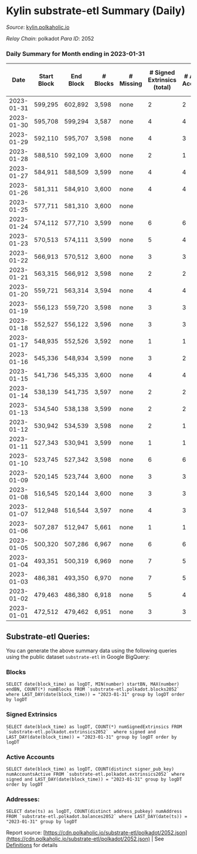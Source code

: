 # Kylin substrate-etl Summary (Daily)

_Source_: [kylin.polkaholic.io](https://kylin.polkaholic.io)

*Relay Chain*: polkadot
*Para ID*: 2052



### Daily Summary for Month ending in 2023-01-31


| Date | Start Block | End Block | # Blocks | # Missing | # Signed Extrinsics (total) | # Active Accounts | # Addresses with Balances | # Events | # Transfers | # XCM Transfers In | # XCM Transfers Out |
| ---- | ----------- | --------- | -------- | --------- | --------------------------- | ----------------- | ------------------------- | -------- | ----------- | ------------------ | ------------------- |
| 2023-01-31 | 599,295 | 602,892 | 3,598 | none  | 2 | 2 | 1,108 | 7,204 |   |   |   |
| 2023-01-30 | 595,708 | 599,294 | 3,587 | none  | 4 | 4 | 1,108 | 7,188 |   |   |   |
| 2023-01-29 | 592,110 | 595,707 | 3,598 | none  | 4 | 3 | 1,108 | 7,212 | 2  |   |   |
| 2023-01-28 | 588,510 | 592,109 | 3,600 | none  | 2 | 1 | 1,107 | 7,208 |   |   |   |
| 2023-01-27 | 584,911 | 588,509 | 3,599 | none  | 4 | 4 | 1,107 | 7,212 |   |   |   |
| 2023-01-26 | 581,311 | 584,910 | 3,600 | none  | 4 | 4 | 1,107 | 7,214 |   |   |   |
| 2023-01-25 | 577,711 | 581,310 | 3,600 | none  |  |  | 1,107 | 7,202 |   |   |   |
| 2023-01-24 | 574,112 | 577,710 | 3,599 | none  | 6 | 6 | 1,107 | 7,218 |   |   |   |
| 2023-01-23 | 570,513 | 574,111 | 3,599 | none  | 5 | 4 | 1,107 | 7,215 |   |   |   |
| 2023-01-22 | 566,913 | 570,512 | 3,600 | none  | 3 | 3 | 1,107 | 7,211 |   |   |   |
| 2023-01-21 | 563,315 | 566,912 | 3,598 | none  | 2 | 2 | 1,107 | 7,204 |   |   |   |
| 2023-01-20 | 559,721 | 563,314 | 3,594 | none  | 4 | 4 | 1,107 | 7,202 |   |   |   |
| 2023-01-19 | 556,123 | 559,720 | 3,598 | none  | 3 | 3 | 1,107 | 7,209 | 1  |   |   |
| 2023-01-18 | 552,527 | 556,122 | 3,596 | none  | 3 | 3 | 1,106 | 7,203 |   |   |   |
| 2023-01-17 | 548,935 | 552,526 | 3,592 | none  | 1 | 1 | 1,106 | 7,189 |   |   |   |
| 2023-01-16 | 545,336 | 548,934 | 3,599 | none  | 3 | 2 | 1,106 | 7,208 |   |   |   |
| 2023-01-15 | 541,736 | 545,335 | 3,600 | none  | 4 | 4 | 1,106 | 7,214 |   |   |   |
| 2023-01-14 | 538,139 | 541,735 | 3,597 | none  | 2 | 2 | 1,106 | 7,202 |   |   |   |
| 2023-01-13 | 534,540 | 538,138 | 3,599 | none  | 2 | 2 | 1,106 | 7,206 |   |   |   |
| 2023-01-12 | 530,942 | 534,539 | 3,598 | none  | 2 | 1 | 1,106 | 7,204 |   |   |   |
| 2023-01-11 | 527,343 | 530,941 | 3,599 | none  | 1 | 1 | 1,106 | 7,203 |   |   |   |
| 2023-01-10 | 523,745 | 527,342 | 3,598 | none  | 6 | 6 | 1,106 | 7,216 |   |   |   |
| 2023-01-09 | 520,145 | 523,744 | 3,600 | none  | 3 | 3 | 1,106 | 7,210 |   |   |   |
| 2023-01-08 | 516,545 | 520,144 | 3,600 | none  | 3 | 3 | 1,106 | 7,211 |   |   |   |
| 2023-01-07 | 512,948 | 516,544 | 3,597 | none  | 4 | 3 | 1,106 | 7,208 |   |   |   |
| 2023-01-06 | 507,287 | 512,947 | 5,661 | none  | 1 | 1 | 1,106 | 11,328 | 1  |   |   |
| 2023-01-05 | 500,320 | 507,286 | 6,967 | none  | 6 | 6 | 1,106 | 13,956 |   |   |   |
| 2023-01-04 | 493,351 | 500,319 | 6,969 | none  | 7 | 5 | 1,106 | 13,961 |   |   |   |
| 2023-01-03 | 486,381 | 493,350 | 6,970 | none  | 7 | 5 | 1,106 | 13,965 |   |   |   |
| 2023-01-02 | 479,463 | 486,380 | 6,918 | none  | 5 | 4 | 1,106 | 13,854 | 1  |   |   |
| 2023-01-01 | 472,512 | 479,462 | 6,951 | none  | 3 | 3 | 1,106 | 13,914 |   |   |   |

## Substrate-etl Queries:
You can generate the above summary data using the following queries using the public dataset `substrate-etl` in Google BigQuery:


### Blocks
```
SELECT date(block_time) as logDT, MIN(number) startBN, MAX(number) endBN, COUNT(*) numBlocks FROM `substrate-etl.polkadot.blocks2052`  where LAST_DAY(date(block_time)) = "2023-01-31" group by logDT order by logDT
```


### Signed Extrinsics
```
SELECT date(block_time) as logDT, COUNT(*) numSignedExtrinsics FROM `substrate-etl.polkadot.extrinsics2052`  where signed and LAST_DAY(date(block_time)) = "2023-01-31" group by logDT order by logDT
```


### Active Accounts
```
SELECT date(block_time) as logDT, COUNT(distinct signer_pub_key) numAccountsActive FROM `substrate-etl.polkadot.extrinsics2052` where signed and LAST_DAY(date(block_time)) = "2023-01-31" group by logDT order by logDT
```


### Addresses:
```
SELECT date(ts) as logDT, COUNT(distinct address_pubkey) numAddress FROM `substrate-etl.polkadot.balances2052` where LAST_DAY(date(ts)) = "2023-01-31" group by logDT
```



Report source: [https://cdn.polkaholic.io/substrate-etl/polkadot/2052.json](https://cdn.polkaholic.io/substrate-etl/polkadot/2052.json) | See [Definitions](/DEFINITIONS.md) for details
